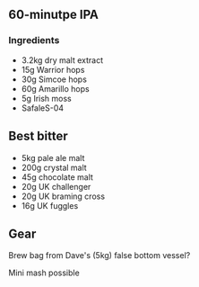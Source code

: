 
## 60-minutpe IPA

### Ingredients 

- 3.2kg dry malt extract
-  15g Warrior hops
- 30g Simcoe hops
- 60g Amarillo hops
- 5g Irish moss
- SafaleS-04


## Best bitter ##

- 5kg pale ale malt
- 200g crystal malt
- 45g chocolate malt
- 20g UK challenger
- 20g UK braming cross
- 16g UK fuggles

## Gear

Brew bag from Dave's (5kg)
false bottom vessel?

Mini mash possible
